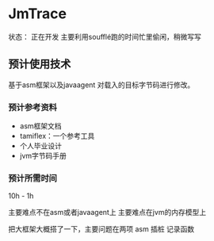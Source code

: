 # JmTrace

状态： 正在开发 主要利用soufflé跑的时间忙里偷闲，稍微写写

## 预计使用技术
基于asm框架以及javaagent 对载入的目标字节码进行修改。
### 预计参考资料  

- asm框架文档
- tamiflex：一个参考工具
- 个人毕业设计
- jvm字节码手册

### 预计所需时间
10h - 1h

主要难点不在asm或者javaagent上 主要难点在jvm的内存模型上

把大框架大概搭了一下，主要问题在两项
asm 插桩
记录函数
